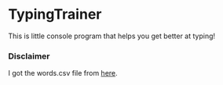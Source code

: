 # TypingTrainer
This is little console program that helps you get better at typing!



### Disclaimer
I got the words.csv file from [here](https://github.com/dwyl/english-words).
